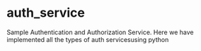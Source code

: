 # auth_service
Sample Authentication and Authorization Service. Here we have implemented all the types of auth servicesusing python
